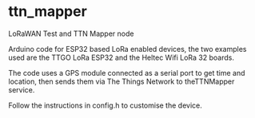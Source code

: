 # ttn_mapper
LoRaWAN Test and TTN Mapper node

Arduino code for ESP32 based LoRa enabled devices, the two examples
used are the TTGO LoRa ESP32 and the Heltec Wifi LoRa 32 boards.

The code uses a GPS module connected as a serial port to get time
and location, then sends them via The Things Network to theTTNMapper
service.

Follow the instructions in config.h to customise the device.
